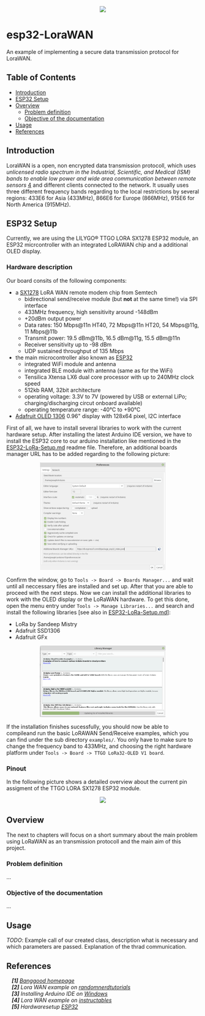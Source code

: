 <p align="center"><img width="25%" src="https://s14-eu5.startpage.com/cgi-bin/serveimage?url=https%3A%2F%2Favatars1.githubusercontent.com%2Fu%2F5756403%3Fs%3D280%26v%3D4&sp=ecfa9cf1c79e3f98abf8e60ddf7a322b&anticache=445868"></img></p>

# esp32-LoraWAN
An example of implementing a secure data transmission protocol for LoraWAN.

## Table of Contents
* [Introduction](#introduction)
* [ESP32 Setup](#esp32-setup)
* [Overview](#overview)
  * [Problem definition](#problem-definition)
  * [Objective of the documentation](#objective-of-the-documentation)
* [Usage](#usage)
* [References](#references)

<a name="introduction"></a>
## Introduction

LoraWAN is a open, non encrypted data transmission protocoll, which uses *unlicensed radio spectrum in the Industrial, Scientific, and Medical (ISM) bands to enable low power and wide area communication between remote sensors* [4](#references) and different clients connected to the network. It usually uses three different frequency bands regarding to the local restrictions by several regions: 433E6 for Asia (433MHz), 866E6 for Europe (866MHz), 915E6 for North America (915MHz).

<a name="esp32-setup"></a>
## ESP32 Setup

Currently, we are using the LILYGO® TTGO LORA SX1278 ESP32 module, an ESP32 micrcontroller with an integrated LoRAWAN chip and a additional OLED display. 

### Hardware description

Our board consits of the following components:
- a [SX1278](https://www.semtech.com/products/wireless-rf/lora-transceivers/sx1278) LoRA WAN remote modem chip from Semtech
  - bidirectional send/receive module (but __not__ at the same time!) via SPI interface
  - 433MHz frequency, high sensitivity around -148dBm
  - +20dBm output power
  - Data rates: 150 Mbps@11n HT40, 72 Mbps@11n HT20, 54 Mbps@11g, 11 Mbps@11b
  - Transmit power: 19.5 dBm@11b, 16.5 dBm@11g, 15.5 dBm@11n
  - Receiver sensitivity up to -98 dBm
  - UDP sustained throughput of 135 Mbps
- the main microcontroller also known as [ESP32](https://www.espressif.com/en/products/hardware/esp32/overview)
  - integrated WiFi module and antenna
  - integrated BLE module with antenna (same as for the WiFi)
  - Tensilica Xtensa LX6 dual core processor with up to 240MHz clock speed
  - 512kb RAM, 32bit architecture
  - operating voltage: 3.3V to 7V (powered by USB or external LiPo; charging/discharging circut onboard available)
  - operating temperature range: -40°C to +90°C
- [Adafruit OLED 1306](https://www.banggood.com/1_3-Inch-4Pin-White-OLED-LCD-Display-12864-IIC-I2C-Interface-Module-For-Arduino-p-1067874.html?rmmds=search&cur_warehouse=CN) 0.96" display with 128x64 pixel, I2C interface

First of all, we have to install several libraries to work with the current hardware setup. After installing the latest Arduino IDE version, we have to install the ESP32 core to our arduino installation like mentioned in the [ESP32-LoRa-Setup.md](https://github.com/josephpal/esp32-LoraWAN/blob/master/ESP32-LoRa-Setup.md) readme file. Therefore, an additional boards manager URL has to be added regarding to the following picture:

<p align="center"><img width="65%" src="arduino-setup.png"></p>

Confirm the window, go to ``Tools -> Board -> Boards Manager...`` and wait until all neccessary files are installed and set up. After that you are able to proceed with the next steps. Now we can install the additional libraries to work with the OLED display or the LoRaWAN hardware. To get this done, open the menu entry under ``Tools -> Manage Libraries...`` and search and install the following libraries [see also in [ESP32-LoRa-Setup.md](https://github.com/josephpal/esp32-LoraWAN/blob/master/ESP32-LoRa-Setup.md)]:

- LoRa by Sandeep Mistry
- Adafruit SSD1306
- Adafruit GFx

<p align="center"><img width="65%" src="manage-libraries.png"></p>

If the installation finishes sucessfully, you should now be able to compileand run the basic LoRAWAN Send/Receive examples, which you can find under the sub directory ``examples/``. You only have to make sure to change the frequency band to 433MHz, and choosing the right hardware platform under ``Tools -> Board -> TTGO LoRa32-OLED V1 board``.

### Pinout

In the following picture shows a detailed overview about the current pin assigment of the TTGO LORA SX1278 ESP32 module.

<p align="center"><img width="90%" src="https://imgaz.staticbg.com/images/oaupload/ser1/banggood/images/15/B3/40996a08-9df2-46a1-b320-9f9b1a8a16a1.jpg"></img></p>

<a name="overview"></a>
## Overview

The next to chapters will focus on a short summary about the main problem using LoRaWAN as an transmission protocoll and the main aim of this project.

<a name="problem-definition"></a>
### Problem definition

...

<a name="objective-of-the-documentation"></a>
### Objective of the documentation

...

<a name="usage"></a>
## Usage

*TODO*: Example call of our created class, description what is necessary and which parameters are passed. Explanation of the thrad communication.

<a name="references"></a>
## References
&emsp;***[1]*** [*Banggood homepage*](https://www.banggood.com/2Pcs-LILYGO-TTGO-LORA-SX1278-ESP32-0_96-OLED-Display-Module-16-Mt-Bytes-128-Mt-bit-433Mhz-For-Arduino-p-1270420.html?rmmds=search&cur_warehouse=CN)  
&emsp;***[2]*** *Lora WAN example on* [*randomnerdtutorials*](https://randomnerdtutorials.com/esp32-lora-rfm95-transceiver-arduino-ide/)  
&emsp;***[3]*** *Installing Arduino IDE on* [*Windows*](https://randomnerdtutorials.com/installing-the-esp32-board-in-arduino-ide-windows-instructions/)  
&emsp;***[4]*** *Lora WAN example on* [*instructables*](https://www.instructables.com/id/ESP32-Long-Distance-LoRaWan/)  
&emsp;***[5]*** *Hardwaresetup* [*ESP32*](https://github.com/josephpal/esp32-LoraWAN/blob/master/ESP32-LoRa-Setup.md)
